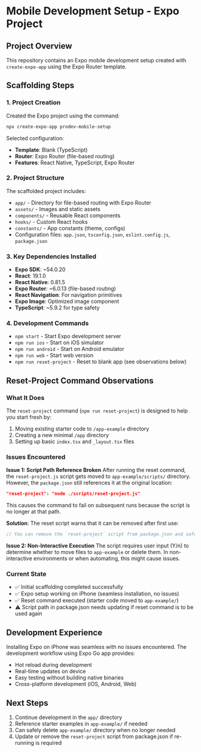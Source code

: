 # Mobile Development Setup - Expo Project

## Project Overview
This repository contains an Expo mobile development setup created with `create-expo-app` using the Expo Router template.

## Scaffolding Steps

### 1. Project Creation
Created the Expo project using the command:
```bash
npx create-expo-app prodev-mobile-setup
```

Selected configuration:
- **Template**: Blank (TypeScript)
- **Router**: Expo Router (file-based routing)
- **Features**: React Native, TypeScript, Expo Router

### 2. Project Structure
The scaffolded project includes:
- `app/` - Directory for file-based routing with Expo Router
- `assets/` - Images and static assets
- `components/` - Reusable React components
- `hooks/` - Custom React hooks
- `constants/` - App constants (theme, configs)
- Configuration files: `app.json`, `tsconfig.json`, `eslint.config.js`, `package.json`

### 3. Key Dependencies Installed
- **Expo SDK**: ~54.0.20
- **React**: 19.1.0
- **React Native**: 0.81.5
- **Expo Router**: ~6.0.13 (file-based routing)
- **React Navigation**: For navigation primitives
- **Expo Image**: Optimized image component
- **TypeScript**: ~5.9.2 for type safety

### 4. Development Commands
- `npm start` - Start Expo development server
- `npm run ios` - Start on iOS simulator
- `npm run android` - Start on Android emulator
- `npm run web` - Start web version
- `npm run reset-project` - Reset to blank app (see observations below)

## Reset-Project Command Observations

### What It Does
The `reset-project` command (`npm run reset-project`) is designed to help you start fresh by:
1. Moving existing starter code to `/app-example` directory
2. Creating a new minimal `/app` directory
3. Setting up basic `index.tsx` and `_layout.tsx` files

### Issues Encountered
**Issue 1: Script Path Reference Broken**
After running the reset command, the `reset-project.js` script gets moved to `app-example/scripts/` directory. However, the `package.json` still references it at the original location:
```json
"reset-project": "node ./scripts/reset-project.js"
```
This causes the command to fail on subsequent runs because the script is no longer at that path.

**Solution**: The reset script warns that it can be removed after first use:
```javascript
// You can remove the `reset-project` script from package.json and safely delete this file after running it.
```

**Issue 2: Non-Interactive Execution**
The script requires user input (Y/n) to determine whether to move files to `app-example` or delete them. In non-interactive environments or when automating, this might cause issues.

### Current State
- ✅ Initial scaffolding completed successfully
- ✅ Expo setup working on iPhone (seamless installation, no issues)
- ✅ Reset command executed (starter code moved to `app-example/`)
- ⚠️ Script path in package.json needs updating if reset command is to be used again

## Development Experience

Installing Expo on iPhone was seamless with no issues encountered. The development workflow using Expo Go app provides:
- Hot reload during development
- Real-time updates on device
- Easy testing without building native binaries
- Cross-platform development (iOS, Android, Web)

## Next Steps
1. Continue development in the `app/` directory
2. Reference starter examples in `app-example/` if needed
3. Can safely delete `app-example/` directory when no longer needed
4. Update or remove the `reset-project` script from package.json if re-running is required